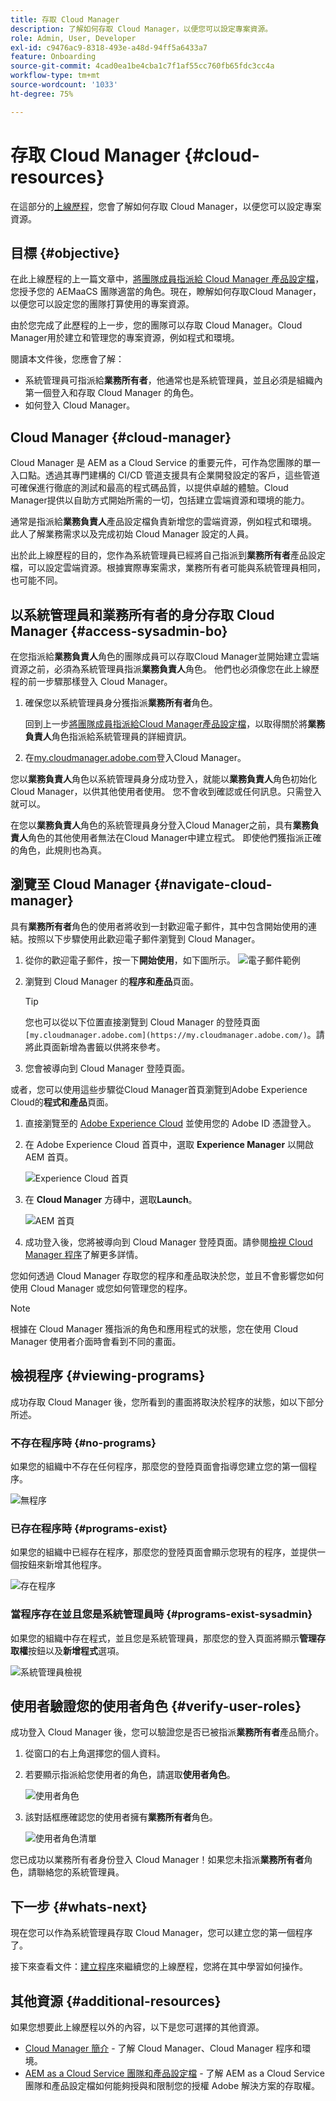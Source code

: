 ```yaml
---
title: 存取 Cloud Manager
description: 了解如何存取 Cloud Manager，以便您可以設定專案資源。
role: Admin, User, Developer
exl-id: c9476ac9-8318-493e-a48d-94ff5a6433a7
feature: Onboarding
source-git-commit: 4cad0ea1be4cba1c7f1af55cc760fb65fdc3cc4a
workflow-type: tm+mt
source-wordcount: '1033'
ht-degree: 75%

---
```


# 存取 Cloud Manager {#cloud-resources}

在這部分的[上線歷程](overview.md)，您會了解如何存取 Cloud Manager，以便您可以設定專案資源。

## 目標 {#objective}

在此上線歷程的上一篇文章中，[將團隊成員指派給 Cloud Manager 產品設定檔](assign-profiles-cloud-manager.md)，您授予您的 AEMaaCS 團隊適當的角色。現在，瞭解如何存取Cloud Manager，以便您可以設定您的團隊打算使用的專案資源。

由於您完成了此歷程的上一步，您的團隊可以存取 Cloud Manager。Cloud Manager用於建立和管理您的專案資源，例如程式和環境。

閱讀本文件後，您應會了解：

* 系統管理員可指派給&#x200B;**業務所有者**，他通常也是系統管理員，並且必須是組織內第一個登入和存取 Cloud Manager 的角色。
* 如何登入 Cloud Manager。

## Cloud Manager {#cloud-manager}

Cloud Manager 是 AEM as a Cloud Service 的重要元件，可作為您團隊的單一入口點。透過其專門建構的 CI/CD 管道支援具有企業開發設定的客戶，這些管道可確保進行徹底的測試和最高的程式碼品質，以提供卓越的體驗。Cloud Manager提供以自助方式開始所需的一切，包括建立雲端資源和環境的能力。

通常是指派給&#x200B;**業務負責人**&#x200B;產品設定檔負責新增您的雲端資源，例如程式和環境。 此人了解業務需求以及完成初始 Cloud Manager 設定的人員。

出於此上線歷程的目的，您作為系統管理員已經將自己指派到&#x200B;**業務所有者**&#x200B;產品設定檔，可以設定雲端資源。根據實際專案需求，業務所有者可能與系統管理員相同，也可能不同。

## 以系統管理員和業務所有者的身分存取 Cloud Manager {#access-sysadmin-bo}

在您指派給&#x200B;**業務負責人**&#x200B;角色的團隊成員可以存取Cloud Manager並開始建立雲端資源之前，必須為系統管理員指派&#x200B;**業務負責人**&#x200B;角色。 他們也必須像您在此上線歷程的前一步驟那樣登入 Cloud Manager。

1. 確保您以系統管理員身分獲指派&#x200B;**業務所有者**&#x200B;角色。

   回到上一步[將團隊成員指派給Cloud Manager產品設定檔](assign-profiles-cloud-manager.md)，以取得關於將&#x200B;**業務負責人**&#x200B;角色指派給系統管理員的詳細資訊。

1. 在[my.cloudmanager.adobe.com](https://my.cloudmanager.adobe.com/)登入Cloud Manager。

您以&#x200B;**業務負責人**&#x200B;角色以系統管理員身分成功登入，就能以&#x200B;**業務負責人**&#x200B;角色初始化Cloud Manager，以供其他使用者使用。 您不會收到確認或任何訊息。只需登入就可以。

在您以&#x200B;**業務負責人**&#x200B;角色的系統管理員身分登入Cloud Manager之前，具有&#x200B;**業務負責人**&#x200B;角色的其他使用者無法在Cloud Manager中建立程式。 即使他們獲指派正確的角色，此規則也為真。

## 瀏覽至 Cloud Manager {#navigate-cloud-manager}

具有&#x200B;**業務所有者**&#x200B;角色的使用者將收到一封歡迎電子郵件，其中包含開始使用的連結。按照以下步驟使用此歡迎電子郵件瀏覽到 Cloud Manager。

1. 從你的歡迎電子郵件，按一下&#x200B;**開始使用**，如下圖所示。
   ![電子郵件範例](/help/journey-onboarding/assets/get-started-email.png)

1. 瀏覽到 Cloud Manager 的&#x200B;**程序和產品**&#x200B;頁面。

   >[!TIP]
   >
   >您也可以從以下位置直接瀏覽到 Cloud Manager 的登陸頁面`[my.cloudmanager.adobe.com](https://my.cloudmanager.adobe.com/)`。請將此頁面新增為書籤以供將來參考。

1. 您會被導向到 Cloud Manager 登陸頁面。

或者，您可以使用這些步驟從Cloud Manager首頁瀏覽到Adobe Experience Cloud的&#x200B;**程式和產品**&#x200B;頁面。

1. 直接瀏覽至的 [Adobe Experience Cloud](https://experience.adobe.com) 並使用您的 Adobe ID 憑證登入。

1. 在 Adobe Experience Cloud 首頁中，選取 **Experience Manager** 以開啟 AEM 首頁。

   ![Experience Cloud 首頁](/help/journey-onboarding/assets/setup-resources2.png)

1. 在 **Cloud Manager** 方磚中，選取&#x200B;**Launch**。

   ![AEM 首頁](/help/journey-onboarding/assets/setup-resources3.png)

1. 成功登入後，您將被導向到 Cloud Manager 登陸頁面。請參閱[檢視 Cloud Manager 程序](#viewing-programs)了解更多詳情。

您如何透過 Cloud Manager 存取您的程序和產品取決於您，並且不會影響您如何使用 Cloud Manager 或您如何管理您的程序。

>[!NOTE]
>
>根據在 Cloud Manager 獲指派的角色和應用程式的狀態，您在使用 Cloud Manager 使用者介面時會看到不同的畫面。

## 檢視程序 {#viewing-programs}

成功存取 Cloud Manager 後，您所看到的畫面將取決於程序的狀態，如以下部分所述。

### 不存在程序時 {#no-programs}

如果您的組織中不存在任何程序，那麼您的登陸頁面會指導您建立您的第一個程序。

![無程序](/help/implementing/cloud-manager/getting-access-to-aem-in-cloud/assets/first_timelogin0.png)

### 已存在程序時 {#programs-exist}

如果您的組織中已經存在程序，那麼您的登陸頁面會顯示您現有的程序，並提供一個按鈕來新增其他程序。

![存在程序](/help/implementing/cloud-manager/getting-access-to-aem-in-cloud/assets/first_timelogin1.png)

### 當程序存在並且您是系統管理員時 {#programs-exist-sysadmin}

如果您的組織中存在程式，並且您是系統管理員，那麼您的登入頁面將顯示&#x200B;**管理存取權**&#x200B;按鈕以及&#x200B;**新增程式**&#x200B;選項。

![系統管理員檢視](/help/implementing/cloud-manager/getting-access-to-aem-in-cloud/assets/admin-console-4.png)

## 使用者驗證您的使用者角色 {#verify-user-roles}

成功登入 Cloud Manager 後，您可以驗證您是否已被指派&#x200B;**業務所有者**&#x200B;產品簡介。

1. 從窗口的右上角選擇您的個人資料。

1. 若要顯示指派給您使用者的角色，請選取&#x200B;**使用者角色**。

   ![使用者角色](/help/journey-onboarding/assets/setup-resources6.png)

1. 該對話框應確認您的使用者擁有&#x200B;**業務所有者**&#x200B;角色。

   ![使用者角色清單](/help/journey-onboarding/assets/setup-resources7.png)

您已成功以業務所有者身份登入 Cloud Manager！如果您未指派&#x200B;**業務所有者**&#x200B;角色，請聯絡您的系統管理員。

## 下一步 {#whats-next}

現在您可以作為系統管理員存取 Cloud Manager，您可以建立您的第一個程序了。

接下來查看文件：[建立程序](create-program.md)來繼續您的上線歷程，您將在其中學習如何操作。

## 其他資源 {#additional-resources}

如果您想要此上線歷程以外的內容，以下是您可選擇的其他資源。

* [Cloud Manager 簡介](/help/onboarding/cloud-manager-introduction.md) - 了解 Cloud Manager、Cloud Manager 程序和環境。
* [AEM as a Cloud Service 團隊和產品設定檔](/help/onboarding/aem-cs-team-product-profiles.md) - 了解 AEM as a Cloud Service 團隊和產品設定檔如何能夠授與和限制您的授權 Adobe 解決方案的存取權。
<!-- ERROR: Not Found (HTTP error 404) * [AEM Champion Tips and Tricks - Cloud Manager UI](https://experienceleague.adobe.com/docs/experience-manager-learn/cloud-service/expert-resources/aem-champions/cloud-manager-ui.md) - Watch this video for an overview of Cloud Manager's UI from an AEM champion. -->
